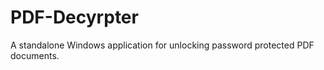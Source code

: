 # PDF-Decyrpter                 

A standalone Windows application for unlocking password protected PDF documents.

